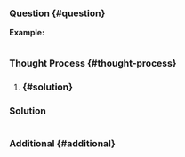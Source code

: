 ### Question {#question}

**Example:**

```

```

### Thought Process {#thought-process}

1. ###  {#solution}

### Solution

```java

```

### Additional {#additional}




